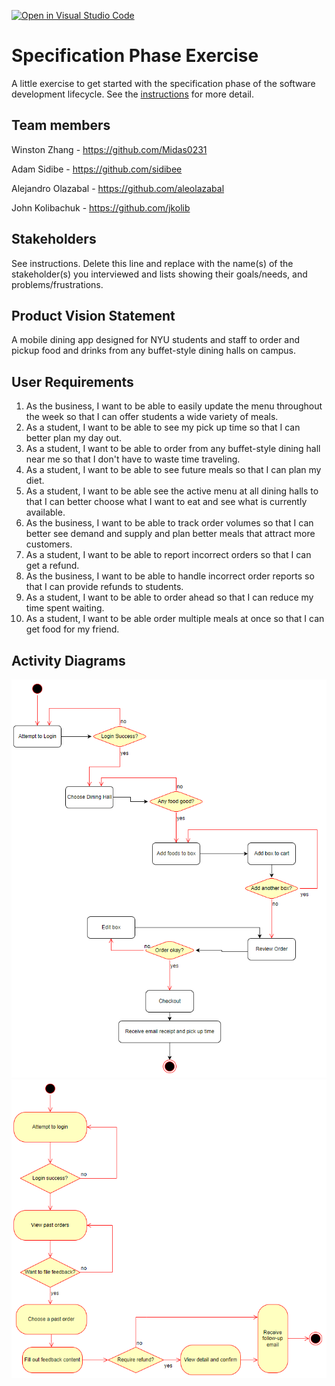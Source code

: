 [![Open in Visual Studio Code](https://classroom.github.com/assets/open-in-vscode-c66648af7eb3fe8bc4f294546bfd86ef473780cde1dea487d3c4ff354943c9ae.svg)](https://classroom.github.com/online_ide?assignment_repo_id=8553937&assignment_repo_type=AssignmentRepo)

# Specification Phase Exercise

A little exercise to get started with the specification phase of the software development lifecycle. See the [instructions](instructions.md) for more detail.

## Team members

Winston Zhang - https://github.com/Midas0231

Adam Sidibe - https://github.com/sidibee

Alejandro Olazabal - https://github.com/aleolazabal

John Kolibachuk - https://github.com/jkolib

## Stakeholders

See instructions. Delete this line and replace with the name(s) of the stakeholder(s) you interviewed and lists showing their goals/needs, and problems/frustrations.

## Product Vision Statement

A mobile dining app designed for NYU students and staff to order and pickup food and drinks from any buffet-style dining halls on campus.

## User Requirements

1. As the business, I want to be able to easily update the menu throughout the week so that I can offer students a wide variety of meals.
2. As a student, I want to be able to see my pick up time so that I can better plan my day out.
3. As a student, I want to be able to order from any buffet-style dining hall near me so that I don't have to waste time traveling.
4. As a student, I want to be able to see future meals so that I can plan my diet.
5. As a student, I want to be able see the active menu at all dining halls to that I can better choose what I want to eat and see what is currently available.
6. As the business, I want to be able to track order volumes so that I can better see demand and supply and plan better meals that attract more customers.
7. As a student, I want to be able to report incorrect orders so that I can get a refund.
8. As the business, I want to be able to handle incorrect order reports so that I can provide refunds to students.
9. As a student, I want to be able to order ahead so that I can reduce my time spent waiting.
10. As a student, I want to be able order multiple meals at once so that I can get food for my friend.

## Activity Diagrams

![diagram1](project1_activity_1.png)
![diagram2](project1_activity_2.png)